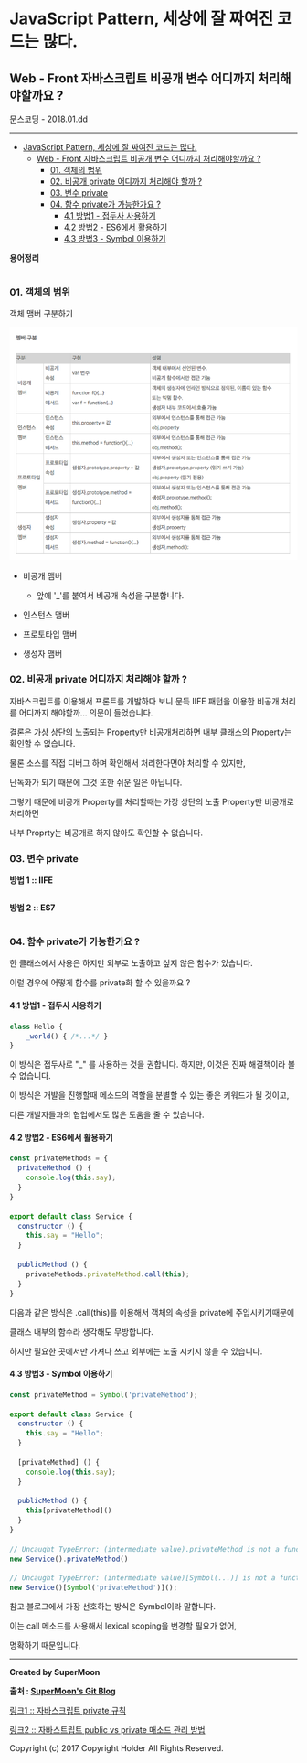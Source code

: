 # JavaScript Pattern, 세상에 잘 짜여진 코드는 많다.

## Web - Front 자바스크립트 비공개 변수 어디까지 처리해야할까요 ?

<div class="pull-right"> 문스코딩 - 2018.01.dd </div>

---

<!-- @import "[TOC]" {cmd="toc" depthFrom=1 depthTo=6 orderedList=false} -->
<!-- code_chunk_output -->

* [JavaScript Pattern, 세상에 잘 짜여진 코드는 많다.](#javascript-pattern-세상에-잘-짜여진-코드는-많다)
	* [Web - Front 자바스크립트 비공개 변수 어디까지 처리해야할까요 ?](#web-front-자바스크립트-비공개-변수-어디까지-처리해야할까요)
		* [01. 객체의 범위](#01-객체의-범위)
		* [02. 비공개 private 어디까지 처리해야 할까 ?](#02-비공개-private-어디까지-처리해야-할까)
		* [03. 변수 private](#03-변수-private)
		* [04. 함수 private가 가능한가요 ?](#04-함수-private가-가능한가요)
			* [4.1 방법1 - 접두사 사용하기](#41-방법1-접두사-사용하기)
			* [4.2 방법2 - ES6에서 활용하기](#42-방법2-es6에서-활용하기)
			* [4.3 방법3 - Symbol 이용하기](#43-방법3-symbol-이용하기)

<!-- /code_chunk_output -->


**용어정리**
```

```

### 01. 객체의 범위

객체 맴버 구분하기

![](./img/01_jsPattern_privateRange.png)

- 비공개 맴버
    - 앞에 '\_'를 붙여서 비공개 속성을 구분합니다.

- 인스턴스 맴버

- 프로토타입 맴버

- 생성자 맴버

### 02. 비공개 private 어디까지 처리해야 할까 ?

자바스크립트를 이용해서 프론트를 개발하다 보니 문득 IIFE 패턴을 이용한 비공개 처리를 어디까지 해야할까... 의문이 들었습니다.

결론은 가상 상단의 노출되는 Property만 비공개처리하면 내부 클래스의 Property는 확인할 수 없습니다.

물론 소스를 직접 디버그 하며 확인해서 처리한다면야 처리할 수 있지만,

난독화가 되기 때문에 그것 또한 쉬운 일은 아닙니다.

그렇기 때문에 비공개 Property를 처리할때는 가장 상단의 노출 Property만 비공개로 처리하면

내부 Proprty는 비공개로 하지 않아도 확인할 수 없습니다.

### 03. 변수 private

**방법 1 :: IIFE**

```js

```

**방법 2 :: ES7**

```js

```

### 04. 함수 private가 가능한가요 ?

한 클래스에서 사용은 하지만 외부로 노출하고 싶지 않은 함수가 있습니다.

이럴 경우에 어떻게 함수를 private화 할 수 있을까요 ?

#### 4.1 방법1 - 접두사 사용하기

```js
class Hello {
    _world() { /*...*/ }
}
```
이 방식은 접두사로 "\_" 를 사용하는 것을 권합니다. 하지만, 이것은 진짜 해결책이라 볼 수 없습니다.

이 방식은 개발을 진행할때 메소드의 역할을 분별할 수 있는 좋은 키워드가 될 것이고,

다른 개발자들과의 협업에서도 많은 도움을 줄 수 있습니다.

#### 4.2 방법2 - ES6에서 활용하기

```js
const privateMethods = {
  privateMethod () {
    console.log(this.say);
  }
}

export default class Service {
  constructor () {
    this.say = "Hello";
  }

  publicMethod () {
    privateMethods.privateMethod.call(this);
  }
}
```

다음과 같은 방식은 .call(this)를 이용해서 객체의 속성을 private에 주입시키기때문에

클래스 내부의 함수라 생각해도 무방합니다.

하지만 필요한 곳에서만 가져다 쓰고 외부에는 노출 시키지 않을 수 있습니다.

#### 4.3 방법3 - Symbol 이용하기

```js
const privateMethod = Symbol('privateMethod');

export default class Service {
  constructor () {
    this.say = "Hello";
  }

  [privateMethod] () {
    console.log(this.say);
  }

  publicMethod () {
    this[privateMethod]()
  }
}

// Uncaught TypeError: (intermediate value).privateMethod is not a function
new Service().privateMethod()

// Uncaught TypeError: (intermediate value)[Symbol(...)] is not a function
new Service()[Symbol('privateMethod')]();
```

참고 블로그에서 가장 선호하는 방식은 Symbol이라 말합니다.

이는 call 메소드를 사용해서 lexical scoping을 변경할 필요가 없어,

명확하기 때문입니다.

---

**Created by SuperMoon**

**출처 : [SuperMoon's Git Blog](https://github.com/jm921106)**

[링크1 :: 자바스크립트 private 규칙 ](http://huns.me/development/516)

[링크2 :: 자바스트립트 public vs private 매소드 관리 방법 ](https://medium.com/@davidrhyswhite/private-members-in-es6-db1ccd6128a5)


Copyright (c) 2017 Copyright Holder All Rights Reserved.
